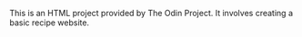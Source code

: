 This is an HTML project provided by The Odin Project. It involves creating a basic recipe website.




